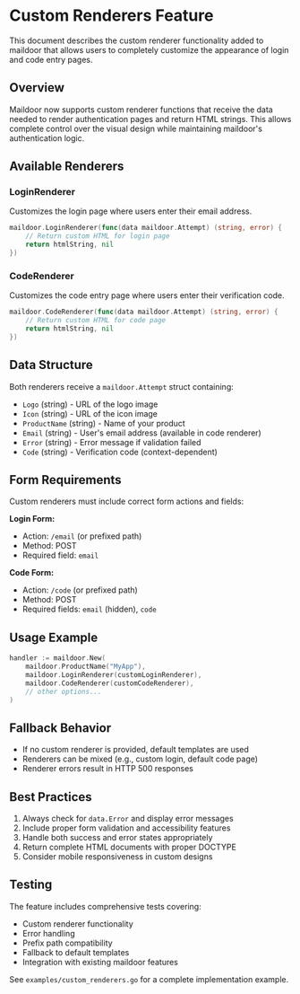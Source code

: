 # Custom Renderers Feature

This document describes the custom renderer functionality added to maildoor that allows users to completely customize the appearance of login and code entry pages.

## Overview

Maildoor now supports custom renderer functions that receive the data needed to render authentication pages and return HTML strings. This allows complete control over the visual design while maintaining maildoor's authentication logic.

## Available Renderers

### LoginRenderer

Customizes the login page where users enter their email address.

```go
maildoor.LoginRenderer(func(data maildoor.Attempt) (string, error) {
    // Return custom HTML for login page
    return htmlString, nil
})
```

### CodeRenderer  

Customizes the code entry page where users enter their verification code.

```go
maildoor.CodeRenderer(func(data maildoor.Attempt) (string, error) {
    // Return custom HTML for code page
    return htmlString, nil
})
```

## Data Structure

Both renderers receive a `maildoor.Attempt` struct containing:

- `Logo` (string) - URL of the logo image
- `Icon` (string) - URL of the icon image  
- `ProductName` (string) - Name of your product
- `Email` (string) - User's email address (available in code renderer)
- `Error` (string) - Error message if validation failed
- `Code` (string) - Verification code (context-dependent)

## Form Requirements

Custom renderers must include correct form actions and fields:

**Login Form:**
- Action: `/email` (or prefixed path)
- Method: POST
- Required field: `email`

**Code Form:**
- Action: `/code` (or prefixed path)  
- Method: POST
- Required fields: `email` (hidden), `code`

## Usage Example

```go
handler := maildoor.New(
    maildoor.ProductName("MyApp"),
    maildoor.LoginRenderer(customLoginRenderer),
    maildoor.CodeRenderer(customCodeRenderer),
    // other options...
)
```

## Fallback Behavior

- If no custom renderer is provided, default templates are used
- Renderers can be mixed (e.g., custom login, default code page)
- Renderer errors result in HTTP 500 responses

## Best Practices

1. Always check for `data.Error` and display error messages
2. Include proper form validation and accessibility features
3. Handle both success and error states appropriately
4. Return complete HTML documents with proper DOCTYPE
5. Consider mobile responsiveness in custom designs

## Testing

The feature includes comprehensive tests covering:
- Custom renderer functionality
- Error handling
- Prefix path compatibility
- Fallback to default templates
- Integration with existing maildoor features

See `examples/custom_renderers.go` for a complete implementation example.